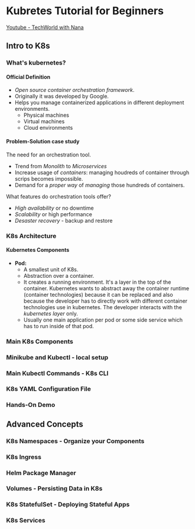 # Kubretes Tutorial for Beginners
[Youtube - TechWorld with Nana](https://www.youtube.com/watch?v=X48VuDVv0do)

## Intro to K8s

### What's kubernetes?

#### Official Definition

- *Open source container orchestration framework*. 
- Originally it was developed by Google.
- Helps you manage containerized applications in different deployment environments.
    + Physical machines
    + Virtual machines
    + Cloud environments

#### Problem-Solution case study

The need for an orchestration tool.

- Trend from *Monolith* to *Microservices*
- Increase usage of *containers*: managing houdreds of container through scrips becomes impossible.
- Demand for a *proper way* of *managing* those hundreds of containers.

What features do orchestration tools offer?

- *High availability* or no downtime
- *Scalability* or high performance
- *Desaster recovery* - backup and restore

### K8s Architecture

#### Kubernetes Components

- **Pod:**
	+ A smallest unit of K8s.
	+ Abstraction over a container.
	+ It creates a running environment. It's a layer in the top of the container. Kubernetes wants to abstract away the container runtime (container technologies) because it can be replaced and also because the developer has to directly work with different container technologies use in kubernetes. The developer interacts with the *kubernetes layer* only.
	+ Usually one main application per pod or some side service which has to run inside of that pod.

### Main K8s Components

### Minikube and Kubectl - local setup

### Main Kubectl Commands - K8s CLI

### K8s YAML Configuration File

### Hands-On Demo

## Advanced Concepts

### K8s Namespaces - Organize your Components

### K8s Ingress

### Helm Package Manager

### Volumes - Persisting Data in K8s

### K8s StatefulSet - Deploying Stateful Apps

### K8s Services
